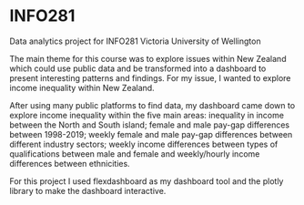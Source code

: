 # INFO281
Data analytics project for INFO281 Victoria University of Wellington

The main theme for this course was to explore issues within New Zealand which could use public data and be transformed into a dashboard to present interesting patterns and findings. For my issue, I wanted to explore income inequality within New Zealand. 

After using many public platforms to find data, my dashboard came down to explore income inequality within the five main areas: inequality in income between the North and South island; female and male pay-gap differences between 1998-2019; weekly female and male pay-gap differences between different industry sectors; weekly income differences between types of qualifications between male and female and weekly/hourly income differences between ethnicities.

For this project I used flexdashboard as my dashboard tool and the plotly library to make the dashboard interactive.


